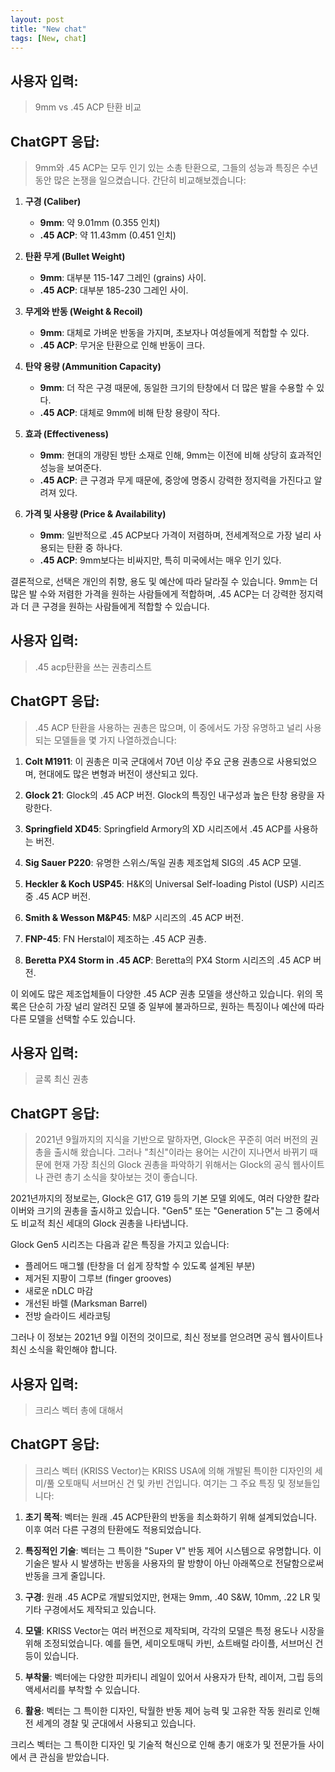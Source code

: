 ```yaml
---
layout: post
title: "New chat"
tags: [New, chat]
---
```


## 사용자 입력:
> 9mm vs .45 ACP 탄환 비교

## ChatGPT 응답:
> 9mm와 .45 ACP는 모두 인기 있는 소총 탄환으로, 그들의 성능과 특징은 수년 동안 많은 논쟁을 일으켰습니다. 간단히 비교해보겠습니다:

1. **구경 (Caliber)**
   - **9mm**: 약 9.01mm (0.355 인치)
   - **.45 ACP**: 약 11.43mm (0.451 인치)

2. **탄환 무게 (Bullet Weight)**
   - **9mm**: 대부분 115-147 그레인 (grains) 사이.
   - **.45 ACP**: 대부분 185-230 그레인 사이.

3. **무게와 반동 (Weight & Recoil)**
   - **9mm**: 대체로 가벼운 반동을 가지며, 초보자나 여성들에게 적합할 수 있다.
   - **.45 ACP**: 무거운 탄환으로 인해 반동이 크다.

4. **탄약 용량 (Ammunition Capacity)**
   - **9mm**: 더 작은 구경 때문에, 동일한 크기의 탄창에서 더 많은 발을 수용할 수 있다.
   - **.45 ACP**: 대체로 9mm에 비해 탄창 용량이 작다.

5. **효과 (Effectiveness)**
   - **9mm**: 현대의 개량된 방탄 소재로 인해, 9mm는 이전에 비해 상당히 효과적인 성능을 보여준다.
   - **.45 ACP**: 큰 구경과 무게 때문에, 중앙에 명중시 강력한 정지력을 가진다고 알려져 있다.

6. **가격 및 사용량 (Price & Availability)**
   - **9mm**: 일반적으로 .45 ACP보다 가격이 저렴하며, 전세계적으로 가장 널리 사용되는 탄환 중 하나다.
   - **.45 ACP**: 9mm보다는 비싸지만, 특히 미국에서는 매우 인기 있다.

결론적으로, 선택은 개인의 취향, 용도 및 예산에 따라 달라질 수 있습니다. 9mm는 더 많은 발 수와 저렴한 가격을 원하는 사람들에게 적합하며, .45 ACP는 더 강력한 정지력과 더 큰 구경을 원하는 사람들에게 적합할 수 있습니다.

## 사용자 입력:
> .45 acp탄환을 쓰는 권총리스트

## ChatGPT 응답:
> .45 ACP 탄환을 사용하는 권총은 많으며, 이 중에서도 가장 유명하고 널리 사용되는 모델들을 몇 가지 나열하겠습니다:

1. **Colt M1911**: 이 권총은 미국 군대에서 70년 이상 주요 군용 권총으로 사용되었으며, 현대에도 많은 변형과 버전이 생산되고 있다.
 
2. **Glock 21**: Glock의 .45 ACP 버전. Glock의 특징인 내구성과 높은 탄창 용량을 자랑한다.

3. **Springfield XD45**: Springfield Armory의 XD 시리즈에서 .45 ACP를 사용하는 버전.

4. **Sig Sauer P220**: 유명한 스위스/독일 권총 제조업체 SIG의 .45 ACP 모델.

5. **Heckler & Koch USP45**: H&K의 Universal Self-loading Pistol (USP) 시리즈 중 .45 ACP 버전.

6. **Smith & Wesson M&P45**: M&P 시리즈의 .45 ACP 버전. 

7. **FNP-45**: FN Herstal이 제조하는 .45 ACP 권총.

8. **Beretta PX4 Storm in .45 ACP**: Beretta의 PX4 Storm 시리즈의 .45 ACP 버전.

이 외에도 많은 제조업체들이 다양한 .45 ACP 권총 모델을 생산하고 있습니다. 위의 목록은 단순히 가장 널리 알려진 모델 중 일부에 불과하므로, 원하는 특징이나 예산에 따라 다른 모델을 선택할 수도 있습니다.

## 사용자 입력:
> 글록 최신 권총

## ChatGPT 응답:
> 2021년 9월까지의 지식을 기반으로 말하자면, Glock은 꾸준히 여러 버전의 권총을 출시해 왔습니다. 그러나 "최신"이라는 용어는 시간이 지나면서 바뀌기 때문에 현재 가장 최신의 Glock 권총을 파악하기 위해서는 Glock의 공식 웹사이트나 관련 총기 소식을 찾아보는 것이 좋습니다.

2021년까지의 정보로는, Glock은 G17, G19 등의 기본 모델 외에도, 여러 다양한 칼라이버와 크기의 권총을 출시하고 있습니다. "Gen5" 또는 "Generation 5"는 그 중에서도 비교적 최신 세대의 Glock 권총을 나타냅니다.

Glock Gen5 시리즈는 다음과 같은 특징을 가지고 있습니다:
- 플레어드 매그웰 (탄창을 더 쉽게 장착할 수 있도록 설계된 부분)
- 제거된 지팡이 그루브 (finger grooves)
- 새로운 nDLC 마감
- 개선된 바렐 (Marksman Barrel)
- 전방 슬라이드 세라코팅

그러나 이 정보는 2021년 9월 이전의 것이므로, 최신 정보를 얻으려면 공식 웹사이트나 최신 소식을 확인해야 합니다.

## 사용자 입력:
> 크리스 벡터 총에 대해서

## ChatGPT 응답:
> 크리스 벡터 (KRISS Vector)는 KRISS USA에 의해 개발된 특이한 디자인의 세미/풀 오토매틱 서브머신 건 및 카빈 건입니다. 여기는 그 주요 특징 및 정보들입니다:

1. **초기 목적**: 벡터는 원래 .45 ACP탄환의 반동을 최소화하기 위해 설계되었습니다. 이후 여러 다른 구경의 탄환에도 적용되었습니다.

2. **특징적인 기술**: 벡터는 그 특이한 "Super V" 반동 제어 시스템으로 유명합니다. 이 기술은 발사 시 발생하는 반동을 사용자의 팔 방향이 아닌 아래쪽으로 전달함으로써 반동을 크게 줄입니다.

3. **구경**: 원래 .45 ACP로 개발되었지만, 현재는 9mm, .40 S&W, 10mm, .22 LR 및 기타 구경에서도 제작되고 있습니다.

4. **모델**: KRISS Vector는 여러 버전으로 제작되며, 각각의 모델은 특정 용도나 시장을 위해 조정되었습니다. 예를 들면, 세미오토매틱 카빈, 쇼트배럴 라이플, 서브머신 건 등이 있습니다.

5. **부착물**: 벡터에는 다양한 피카티니 레일이 있어서 사용자가 탄착, 레이저, 그립 등의 액세서리를 부착할 수 있습니다.

6. **활용**: 벡터는 그 특이한 디자인, 탁월한 반동 제어 능력 및 고유한 작동 원리로 인해 전 세계의 경찰 및 군대에서 사용되고 있습니다.

크리스 벡터는 그 특이한 디자인 및 기술적 혁신으로 인해 총기 애호가 및 전문가들 사이에서 큰 관심을 받았습니다.

